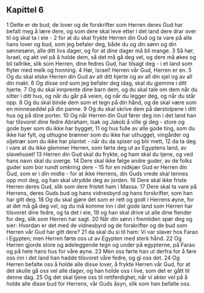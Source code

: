 ## Kapittel 6

1 Dette er de bud, de lover og de forskrifter som Herren deres Gud har befalt meg å lære dere, og som dere skal leve etter i det land dere drar over til og skal ta i eie -
2 for at du skal frykte Herren din Gud og ta vare på alle hans lover og bud, som jeg befaler deg, både du og din sønn og din sønnesønn, alle ditt livs dager, og for at dine dager må bli mange.
3 Så hør, Israel, og akt vel på å holde dem, så det må gå deg vel, og dere må økes og bli tallrike, slik som Herren, dine fedres Gud, har tilsagt deg - i et land som flyter med melk og honning.
4 Hør, Israel! Herren vår Gud, Herren er en.
5 Og du skal elske Herren din Gud av alt ditt hjerte og av all din sjel og av all din makt.
6 Og disse ord som jeg befaler deg idag, skal du gjemme i ditt hjerte.
7 Og du skal innprente dine barn dem, og du skal tale om dem når du sitter i ditt hus, og når du går på veien, og når du legger deg, og når du står opp.
8 Og du skal binde dem som et tegn på din hånd, og de skal være som en minneseddel på din panne.
9 Og du skal skrive dem på dørstolpene i ditt hus og på dine porter.
10 Og når Herren din Gud fører deg inn i det land han har tilsvoret dine fedre Abraham, Isak og Jakob å ville gi deg - store og gode byer som du ikke har bygget,
11 og hus fulle av alle gode ting, som du ikke har fylt, og uthugne brønner som du ikke har uthugget, vingårder og oljetrær som du ikke har plantet - når du da spiser og blir mett,
12 da ta deg i vare at du ikke glemmer Herren, som førte deg ut av Egyptens land, av slavehuset!
13 Herren din Gud skal du frykte, og ham skal du tjene, og ved hans navn skal du sverge.
14 Dere skal ikke følge andre guder, av de folks guder som bor rundt omkring dere -
15 for en nidkjær Gud er Herren din Gud, som er i din midte - for at ikke Herrens, din Guds vrede skal tennes opp mot deg, og han skal utrydde deg av jorden.
16 Dere skal ikke friste Herren deres Gud, slik som dere fristet ham i Massa.
17 Dere skal ta vare på Herrens, deres Guds bud og hans vidnesbyrd og hans forskrifter, som han har gitt deg.
18 Og du skal gjøre det som er rett og godt i Herrens øyne, for at det må gå deg vel, og du må komme inn i det gode land som Herren har tilsvoret dine fedre, og ta det i eie,
19 og han skal drive ut alle dine fiender for deg, slik som Herren har sagt.
20 Når din sønn i fremtiden spør deg og sier: Hvordan er det med de vidnesbyrd og de forskrifter og de bud som Herren vår Gud har gitt dere?
21 da skal du si til ham: Vi var slaver hos Farao i Egypten; men Herren førte oss ut av Egypten med sterk hånd.
22 Og Herren gjorde store og ødeleggende tegn og under på egypterne, på Farao og på hele hans hus for våre øyne.
23 Men oss førte han ut derfra for å føre oss inn i det land han hadde tilsvoret våre fedre, og gi oss det.
24 Og Herren befalte oss å holde alle disse lover, å frykte Herren vår Gud, for at det skulle gå oss vel alle dager, og han holde oss i live, som det er gått til denne dag.
25 Og det skal tjene oss til rettferdighet, når vi akter vel på å holde alle disse bud for Herrens, vår Guds åsyn, slik som han befalte oss.
